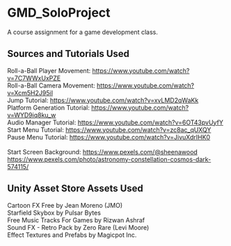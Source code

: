 # GMD_SoloProject
A course assignment for a game development class.

## Sources and Tutorials Used
Roll-a-Ball Player Movement: https://www.youtube.com/watch?v=7C7WWxUxPZE<br>
Roll-a-Ball Camera Movement: https://www.youtube.com/watch?v=Xcm5H2J95iI<br>
Jump Tutorial: https://www.youtube.com/watch?v=xvLMD2qWaKk<br>
Platform Generation Tutorial: https://www.youtube.com/watch?v=WYD9iq8ku_w<br>
Audio Manager Tutorial: https://www.youtube.com/watch?v=6OT43pvUyfY<br>
Start Menu Tutorial: https://www.youtube.com/watch?v=zc8ac_qUXQY<br>
Pause Menu Tutorial: https://www.youtube.com/watch?v=JivuXdrIHK0<br>
<br>
Start Screen Background: https://www.pexels.com/@sheenawood<br>
https://www.pexels.com/photo/astronomy-constellation-cosmos-dark-574115/

## Unity Asset Store Assets Used
Cartoon FX Free by Jean Moreno (JMO)<br>
Starfield Skybox by Pulsar Bytes<br>
Free Music Tracks For Games by Rizwan Ashraf<br>
Sound FX - Retro Pack by Zero Rare (Levi Moore)<br>
Effect Textures and Prefabs by Magicpot Inc.
